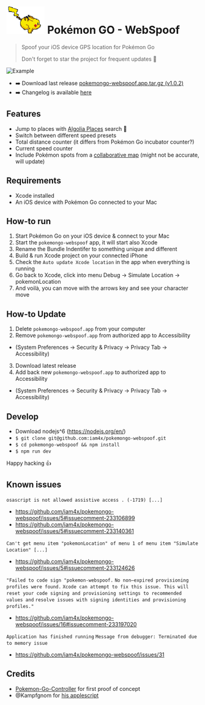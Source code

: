 # ![pikachu](./pikachu.gif) Pokémon GO - WebSpoof
> Spoof your iOS device GPS location for Pokémon Go
>
> Don't forget to star the project for frequent updates 🙏

![Example](./example.gif)

* :arrow_right: Download last release [pokemongo-webspoof.app.tar.gz (v1.0.2)](https://github.com/iam4x/pokemongo-webspoof/releases/download/v1.0.2/pokemongo-webspoof.app.tar.gz)
* :arrow_right: Changelog is available [here](https://github.com/iam4x/pokemongo-webspoof/releases)

## Features

* Jump to places with [Algolia Places](https://community.algolia.com/places/) search :rocket:
* Switch between different speed presets
* Total distance counter (it differs from Pokémon Go incubator counter?)
* Current speed counter
* Include Pokémon spots from a [collaborative map](https://www.google.com/maps/d/u/0/viewer?mid=1vsj869Axn9JdWairc4xU6E_0DhE&hl=en_US) (might not be accurate, will update)

## Requirements

* Xcode installed
* An iOS device with Pokémon Go connected to your Mac

## How-to run

1. Start Pokémon Go on your iOS device & connect to your Mac
2. Start the `pokemongo-webspoof` app, it will start also Xcode
3. Rename the Bundle Indentifer to something unique and different
4. Build & run Xcode project on your connected iPhone
5. Check the `Auto update Xcode location` in the app when everything is running
6. Go back to Xcode, click into menu Debug -> Simulate Location -> pokemonLocation
7. And voilà, you can move with the arrows key and see your character move

## How-to Update

1. Delete `pokemongo-webspoof.app` from your computer
2. Remove `pokemongo-webspoof.app` from authorized app to Accessibility
  * (System Preferences -> Security & Privacy -> Privacy Tab -> Accessibility)
3. Download latest release
4. Add back new `pokemongo-webspoof.app` to authorized app to Accessibility
  * (System Preferences -> Security & Privacy -> Privacy Tab -> Accessibility)

## Develop

* Download nodejs^6 (https://nodejs.org/en/)
* `$ git clone git@github.com:iam4x/pokemongo-webspoof.git`
* `$ cd pokemongo-webspoof && npm install`
* `$ npm run dev`

Happy hacking 👍

## Known issues

`osascript is not allowed assistive access . (-1719) [...]`

* https://github.com/iam4x/pokemongo-webspoof/issues/5#issuecomment-233106899
* https://github.com/iam4x/pokemongo-webspoof/issues/5#issuecomment-233140361

`Can't get menu item "pokemonLocation" of menu 1 of menu item "Simulate Location" [...]`
* https://github.com/iam4x/pokemongo-webspoof/issues/5#issuecomment-233124626

`"Failed to code sign "pokemon-webspoof.`
`No non–expired provisioning profiles were found.`
`Xcode can attempt to fix this issue. This will reset your code signing and provisioning settings to recommended values and` `resolve issues with signing identities and provisioning profiles."`
* https://github.com/iam4x/pokemongo-webspoof/issues/16#issuecomment-233197020

`Application has finished running`
`Message from debugger: Terminated due to memory issue`

* https://github.com/iam4x/pokemongo-webspoof/issues/31

## Credits

* [Pokemon-Go-Controller](https://github.com/kahopoon/Pokemon-Go-Controller) for first proof of concept
* @Kampfgnom for [his applescript](https://github.com/kahopoon/Pokemon-Go-Controller/issues/29#issue-165194926)
